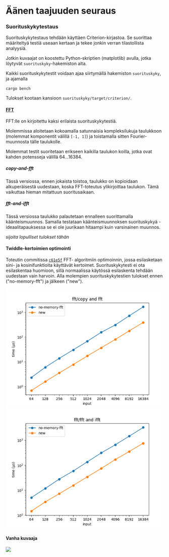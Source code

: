 # Äänen taajuuden seuraus

### Suorituskykytestaus

Suorituskykytestaus tehdään käyttäen Criterion-kirjastoa. Se suorittaa määriteltyä
testiä useaan kertaan ja tekee jonkin verran tilastollista analyysiä.

Jotkin kuvaajat on koostettu Python-skriptien (matplotlib) avulla, jotka löytyvät `suorituskyky`-hakemiston alta.

Kaikki suorituskykytestit voidaan ajaa siirtymällä hakemiston `suorituskyky`, ja ajamalla

```
cargo bench
```

Tulokset kootaan kansioon `suorituskyky/target/criterion/`.

#### [FFT](/suorituskyky/benches/fft_performance.rs)

FFT:lle on kirjoitettu kaksi erilaista suorituskykytestiä.

Molemmissa aloitetaan kokoamalla satunnaisia kompleksilukuja taulukkoon
(molemmat komponentit välillä `[-1, 1]`) ja toistamalla sitten Fourier-muunnosta
tälle taulukolle.

Molemmat testit suoritetaan erikseen kaikilla taulukon koilla, jotka ovat kahden potensseja välillä 64...16384.

##### copy-and-fft

Tässä versiossa, ennen jokaista toistoa, taulukko on kopioidaan alkuperäisestä uudestaan,
koska FFT-toteutus ylikirjoittaa taulukon. Tämä vaikuttaa hieman mitattuun suoritusaikaan. 

##### fft-and-ifft

Tässä versiossa taulukko palautetaan ennalleen suorittamalla käänteismuunnos. Samalla testataan
käänteismuunnoksen suorituskykyä - ideaalitapauksessa se ei ole juurikaan hitaampi kuin varsinainen
muunnos.

*sijoita lopulliset tulokset tähän*

#### Twiddle-kertoimien optimointi

Toteutin commitissa [`c61e5f`](https://github.com/ollpu/tiralabra/commit/c61e5fa048774b5c045c3f6e9a0a6dd175942291) FFT-
algoritmiin optimoinnin, jossa esilasketaan sini- ja kosinifunktioita käyttävät kertoimet. Suorituskykytesti
ei ota esilaskentaa huomioon, sillä normaalissa käytössä esilaskenta tehdään uudestaan vain harvoin.
Alla molempien suorituskykytestien tulokset ennen ("no-memory-fft") ja jälkeen ("new").

![](suorituskykykuvaajat/fft_copy_vertailu.png)
![](suorituskykykuvaajat/fft_both_vertailu.png)

#### Vanha kuvaaja

![](suorituskykykuvaajat/ff1.svg)

